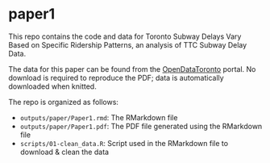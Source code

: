 # paper1

This repo contains the code and data for Toronto Subway Delays Vary Based on Specific Ridership Patterns, an analysis of TTC Subway Delay Data.

The data for this paper can be found from the [OpenDataToronto](https://open.toronto.ca/dataset/ttc-subway-delay-data/) portal. No download is required to reproduce the PDF; data is automatically downloaded when knitted.

The repo is organized as follows:

- `outputs/paper/Paper1.rmd`: The RMarkdown file
- `outputs/paper/Paper1.pdf`: The PDF file generated using the RMarkdown file
- `scripts/01-clean_data.R`: Script used in the RMarkdown file to download & clean the data
